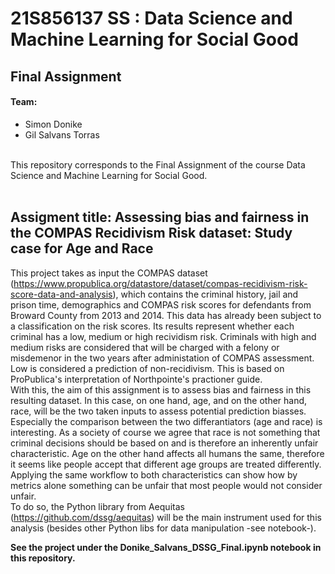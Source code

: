 # 21S856137 SS : Data Science and Machine Learning for Social Good
## Final Assignment
#### Team: 
  - Simon Donike 
  - Gil Salvans Torras 
 <br>
This repository corresponds to the Final Assignment of the course Data Science and Machine Learning for Social Good. <br> <br>

## Assigment title: Assessing bias and fairness in the COMPAS Recidivism Risk dataset: Study case for Age and Race 
This project takes as input the COMPAS dataset (https://www.propublica.org/datastore/dataset/compas-recidivism-risk-score-data-and-analysis), which contains the criminal history, jail and prison time, demographics and COMPAS risk scores for defendants from Broward County from 2013 and 2014. This data has already been subject to a classification on the risk scores. Its results represent whether each criminal has a low, medium or high recividism risk. Criminals with high and medium risks are considered that will be charged with a felony or misdemenor in the two years after administation of COMPAS assessment. Low is considered a prediction of non-recidivism. This is based on ProPublica's interpretation of Northpointe's practioner guide. <br>
With this, the aim of this assignment is to assess bias and fairness in this resulting dataset. In this case, on one hand, age, and on the other hand, race, will be the two taken inputs to assess potential prediction biasses.
Especially the comparison between the two differantiators (age and race) is interesting. As a society of course we agree that race is not something that criminal decisions should be based on and is therefore an inherently unfair characteristic. Age on the other hand affects all humans the same, therefore it seems like people accept that different age groups are treated differently. Applying the same workflow to both characteristics can show how by metrics alone something can be unfair that most people would not consider unfair.  
To do so, the Python library from Aequitas (https://github.com/dssg/aequitas) will be the main instrument used for this analysis (besides other Python libs for data manipulation -see notebook-). 

<b> See the project under the Donike_Salvans_DSSG_Final.ipynb notebook in this repository.  </b>
